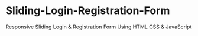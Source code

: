 # Sliding-Login-Registration-Form
Responsive Sliding Login &amp; Registration Form Using HTML CSS &amp; JavaScript
